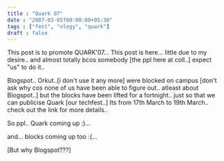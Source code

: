 ```yaml
---
title : "Quark 07"
date : "2007-03-05T00:00:00+05:30"
tags : ["fest", "ology", "quark"]
draft : false
---
```


This post is to promote QUARK'07... This post is here... little
due to my desire.. and almost totally bcos somebody [the ppl here
at coll..] expect "us" to do it..

Blogspot.. Orkut..[i don't use it any more] were blocked on campus
[don't ask why cos none of us have been able to figure
out.. atleast about Blogspot..] but the blocks have been lifted
for a fortnight.. just so that we can publicise Quark [our
techfest..] Its from 17th March to 19th March.. check out the link
for more details..

So ppl.. Quark coming up :)...

and... blocks coming up too :(...

[But why Blogspot???]
